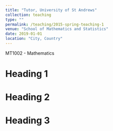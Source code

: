 ```yaml
---
title: "Tutor, University of St Andrews"
collection: teaching
type: ""
permalink: /teaching/2015-spring-teaching-1
venue: "School of Mathematics and Statistics"
date: 2019-01-01
location: "City, Country"
---
```


MT1002 - Mathematics

Heading 1
======

Heading 2
======

Heading 3
======
